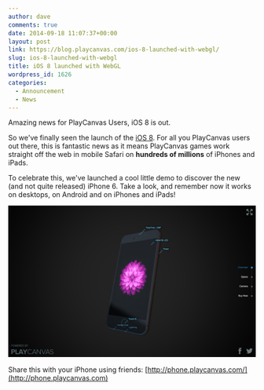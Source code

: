 ```yaml
---
author: dave
comments: true
date: 2014-09-18 11:07:37+00:00
layout: post
link: https://blog.playcanvas.com/ios-8-launched-with-webgl/
slug: ios-8-launched-with-webgl
title: iOS 8 launched with WebGL
wordpress_id: 1626
categories:
  - Announcement
  - News
---
```


Amazing news for PlayCanvas Users, iOS 8 is out.

So we've finally seen the launch of the [iOS 8](https://en.wikipedia.org/wiki/IOS_8). For all you PlayCanvas users out there, this is fantastic news as it means PlayCanvas games work straight off the web in mobile Safari on **hundreds of millions** of iPhones and iPads.

To celebrate this, we've launched a cool little demo to discover the new (and not quite released) iPhone 6. Take a look, and remember now it works on desktops, on Android and on iPhones and iPads!

[![iPhone 6](/assets/media/iPhone_6.png)](http://phone.playcanvas.com)

Share this with your iPhone using friends: [http://phone.playcanvas.com/](http://phone.playcanvas.com)
